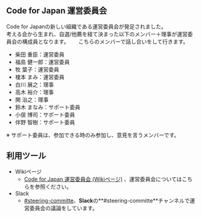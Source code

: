 Code for Japan 運営委員会
--------------
Code for Japanの新しい組織である運営委員会が発足されました。  
考える会から生まれ、自選/他薦を経て決まった以下のメンバー＋理事が運営委員会の構成員となります。　　
こちらのメンバーで話し合いをして行きます。

* 柴田 重臣：運営委員
* 福島 健一郎：運営委員
* 牧 葉子：運営委員
* 榎本 まみ：運営委員
* 白川 展之：理事
* 高木 裕介：理事
* 関 治之：理事
* 鈴木 まなみ：サポート委員
* 小俣 博司：サポート委員
* 伴野 智樹：サポート委員

※ サポート委員は、参加できる時のみ参加し、意見を言うメンバーです。

利用ツール
---------
* Wikiページ
  -  [Code for Japan 運営委員会 (Wikiページ)][1] 、運営委員会についてはこちらを参照ください。
* Slack
  - [#steering-committe][2]、**Slack**の**#steering-committe**チャンネルで運営委員会の議論をしています。

[1]:https://github.com/codeforjapan/steering-committe/wiki/Code-for-Japan-%E9%81%8B%E5%96%B6%E5%A7%94%E5%93%A1%E4%BC%9A----Wiki%E3%83%9A%E3%83%BC%E3%82%B8
[2]:https://cfj.slack.com/messages/steering-committee/
